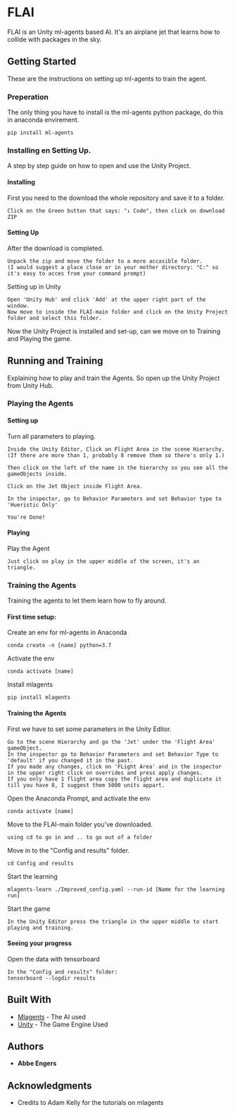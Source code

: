 # FLAI

FLAI is an Unity ml-agents based AI. It's an airplane jet that learns how to collide with packages in the sky.

## Getting Started

These are the instructions on setting up ml-agents to train the agent.

### Preperation

The only thing you have to install is the ml-agents python package, do this in anaconda envirement.

```
pip install ml-agents
```

### Installing en Setting Up.

A step by step guide on how to open and use the Unity Project.

#### Installing
First you need to the download the whole repository and save it to a folder.

```
Click on the Green button that says: "↓ Code", then click on download ZIP
```

#### Setting Up
After the download is completed. 

```
Unpack the zip and move the folder to a more accasible folder.
(I would suggest a place close or in your mother directory: "C:" so it's easy to acces from your command prompt)
```

Setting up in Unity

```
Open 'Unity Hub' and click 'Add' at the upper right part of the window.
Now move to inside the FLAI-main folder and click on the Unity Project folder and select this folder.
```

Now the Unity Project is installed and set-up, can we move on to Training and Playing the game.

## Running and Training

Explaining how to play and train the Agents. So open up the Unity Project from Unity Hub.

### Playing the Agents

#### Setting up

Turn all parameters to playing.
``` 
Inside the Unity Editor, Click on Flight Area in the scene Hierarchy.
(If there are more than 1, probably 8 remove them so there's only 1.)

Then click on the left of the name in the hierarchy so you see all the gameObjects inside.

Click on the Jet Object inside Flight Area.

In the inspector, go to Behavior Parameters and set Behavior type to 'Hueristic Only'

You're Done!
```

#### Playing

Play the Agent
```
Just click on play in the upper middle of the screen, it's an triangle.
```

### Training the Agents

Training the agents to let them learn how to fly around.

#### First time setup: 
Create an env for ml-agents in Anaconda
```
conda create -n [name] python=3.7
``` 

Activate the env
```
conda activate [name]
```

Install mlagents
```
pip install mlagents
```

#### Training the Agents
First we have to set some parameters in the Unity Editor.
```
Go to the scene Hierarchy and go the 'Jet' under the 'Flight Area' gameObject.
In the inspector go to Behavior Parameters and set Behavior Type to 'default' if you changed it in the past.
If you made any changes, click on 'FLight Area' and in the inspector in the upper right click on overrides and press apply changes.
If you only have 1 flight area copy the flight area and duplicate it till you have 8, I suggest them 5000 units appart.
```

Open the Anaconda Prompt, and activate the env
```
conda activate [name]
```

Move to the FLAI-main folder you've downloaded.
```
using cd to go in and .. to go out of a folder
```

Move in to the "Config and results" folder.
```
cd Config and results
```

Start the learning
```
mlagents-learn ./Improved_config.yaml --run-id [Name for the learning run]
```

Start the game
```
In the Unity Editor press the triangle in the upper middle to start playing and training.
```

#### Seeing your progress

Open the data with tensorboard
```
In the "Config and results" folder:
tensorboard --logdir results
```

## Built With

* [Mlagents](https://github.com/Unity-Technologies/ml-agents) - The AI used
* [Unity](https://unity.com/) - The Game Engine Used

## Authors

* **Abbe Engers**

## Acknowledgments

* Credits to Adam Kelly for the tutorials on mlagents

